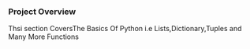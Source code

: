 ### Project Overview

 Thsi section CoversThe Basics Of Python i.e Lists,Dictionary,Tuples and Many More Functions


